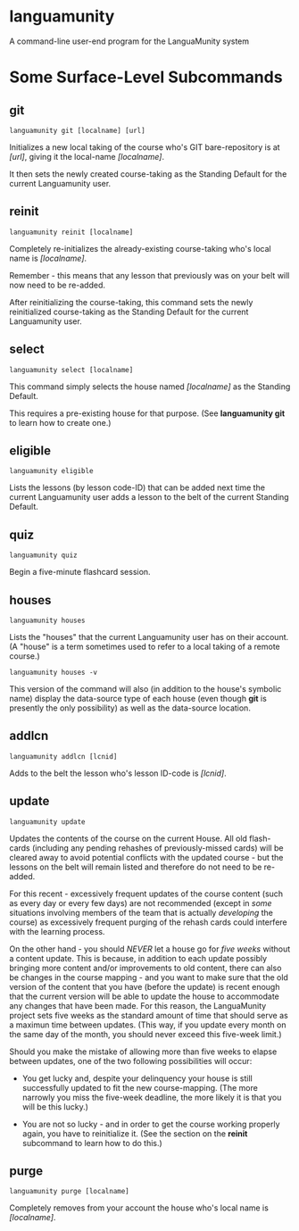 # languamunity
A command-line user-end program for the LanguaMunity system

# Some Surface-Level Subcommands

## git

    languamunity git [localname] [url]

Initializes a new local taking of the course who's GIT bare-repository
is at _\[url\]_, giving it the local-name _\[localname\]_.

It then sets the newly created course-taking as the Standing Default for
the current Languamunity user.

## reinit

    languamunity reinit [localname]

Completely re-initializes the already-existing course-taking
who's local name is _\[localname\]_.

Remember - this means that any lesson that previously was on
your belt will now need to be re-added.

After reinitializing the course-taking,
this command sets the newly reinitialized
course-taking as the Standing Default for
the current Languamunity user.

## select

    languamunity select [localname]

This command simply selects the house named _\[localname\]_
as the Standing Default.

This requires a pre-existing house for that purpose.
(See __languamunity git__ to learn how to create one.)

## eligible

    languamunity eligible

Lists the lessons (by lesson code-ID) that
can be added next time the current Languamunity
user adds a lesson to the belt of the current
Standing Default.

## quiz

    languamunity quiz

Begin a five-minute flashcard session.

## houses

    languamunity houses

Lists the "houses" that the current Languamunity user
has on their account.
(A "house" is a term sometimes used to refer to a local
taking of a remote course.)

    languamunity houses -v

This version of the command will also
(in addition to the house's symbolic name) display the
data-source type of each house (even though __git__ is presently
the only possibility) as well as the data-source
location.

## addlcn

    languamunity addlcn [lcnid]

Adds to the belt the lesson who's lesson ID-code is _\[lcnid\]_.

## update

    languamunity update

Updates the contents of the course on the current
House.
All old flash-cards (including any pending rehashes
of previously-missed cards) will be cleared away
to avoid potential conflicts with the updated
course - but the lessons on the belt will remain
listed and therefore do not need to be re-added.

For this recent - excessively frequent updates
of the course content (such as every day or every
few days) are not recommended
(except in _some_ situations involving members
of the team that is actually _developing_ the course)
as excessively frequent purging of the rehash cards
could interfere with the learning process.

On the other hand - you should _NEVER_ let a house
go for _five weeks_ without a content update.
This is because, in addition to each update possibly
bringing more content and/or improvements to old
content, there can also be changes in the
course mapping - and you want to make sure that
the old version of the content that you have (before
the update) is recent enough that the current version
will be able to update the house to accommodate
any changes that have been made.
For this reason, the LanguaMunity project sets
five weeks as the standard amount of time that
should serve as a maximun time between updates.
(This way, if you update every month on the same
day of the month, you should never exceed this
five-week limit.)

Should you make the mistake of allowing more
than five weeks to elapse between updates,
one of the two following possibilities will
occur:

  * You get lucky and, despite your delinquency
your house is still successfully updated
to fit the new course-mapping.
(The more narrowly you miss the five-week
deadline, the more likely it is that you
will be this lucky.)

  * You are not so lucky - and in order to get
the course working properly again, you have
to reinitialize it.
(See the section on the __reinit__ subcommand
to learn how to do this.)

## purge

    languamunity purge [localname]

Completely removes from your account the house
who's local name is _\[localname\]_.


